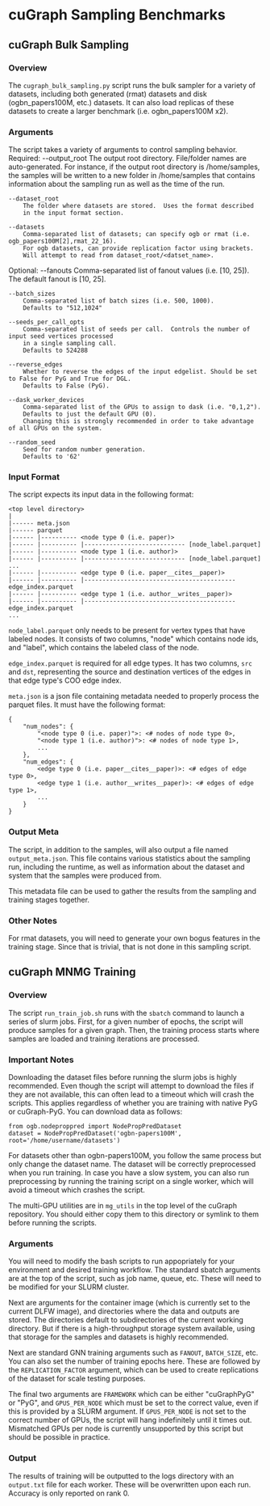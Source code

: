 # cuGraph Sampling Benchmarks

## cuGraph Bulk Sampling

### Overview
The `cugraph_bulk_sampling.py` script runs the bulk sampler for a variety of datasets, including
both generated (rmat) datasets and disk (ogbn_papers100M, etc.) datasets.  It can also load
replicas of these datasets to create a larger benchmark (i.e. ogbn_papers100M x2).

### Arguments
The script takes a variety of arguments to control sampling behavior.
Required:
    --output_root
        The output root directory.  File/folder names are auto-generated.
        For instance, if the output root directory is /home/samples,
        the samples will be written to a new folder in /home/samples that
        contains information about the sampling run as well as the time
        of the run.
    
    --dataset_root
        The folder where datasets are stored.  Uses the format described
        in the input format section.
    
    --datasets
        Comma-separated list of datasets; can specify ogb or rmat (i.e. ogb_papers100M[2],rmat_22_16).
        For ogb datasets, can provide replication factor using brackets.
        Will attempt to read from dataset_root/<datset_name>.
    
Optional:
    --fanouts
        Comma-separated list of fanout values (i.e. [10, 25]).
        The default fanout is [10, 25].
    
    --batch_sizes
        Comma-separated list of batch sizes (i.e. 500, 1000).
        Defaults to "512,1024"

    --seeds_per_call_opts
        Comma-separated list of seeds per call.  Controls the number of input seed vertices processed
        in a single sampling call.
        Defaults to 524288
    
    --reverse_edges
        Whether to reverse the edges of the input edgelist. Should be set to False for PyG and True for DGL.
        Defaults to False (PyG).

    --dask_worker_devices
        Comma-separated list of the GPUs to assign to dask (i.e. "0,1,2").
        Defaults to just the default GPU (0).
        Changing this is strongly recommended in order to take advantage of all GPUs on the system.

    --random_seed
        Seed for random number generation.
        Defaults to '62'
    
    
### Input Format
The script expects its input data in the following format:
```
<top level directory>
|
|------ meta.json
|------ parquet
|------ |---------- <node type 0 (i.e. paper)>
|------ |---------- |---------------------------- [node_label.parquet]
|------ |---------- <node type 1 (i.e. author)>
|------ |---------- |---------------------------- [node_label.parquet]
...
|------ |---------- <edge type 0 (i.e. paper__cites__paper)>
|------ |---------- |------------------------------------------ edge_index.parquet
|------ |---------- <edge type 1 (i.e. author__writes__paper)>
|------ |---------- |------------------------------------------ edge_index.parquet
...

```

`node_label.parquet` only needs to be present for vertex types that have labeled
nodes. It consists of two columns, "node" which contains node ids, and "label",
which contains the labeled class of the node.

`edge_index.parquet` is required for all edge types.  It has two columns, `src`
and `dst`, representing the source and destination vertices of the edges in that
edge type's COO edge index.

`meta.json` is a json file containing metadata needed to properly process
the parquet files.  It must have the following format:
```
{
    "num_nodes": {
        "<node type 0 (i.e. paper)">: <# nodes of node type 0>,
        "<node type 1 (i.e. author)">: <# nodes of node type 1>,
        ...
    },
    "num_edges": {
        <edge type 0 (i.e. paper__cites__paper)>: <# edges of edge type 0>,
        <edge type 1 (i.e. author__writes__paper)>: <# edges of edge type 1>,
        ...
    }
}
```

### Output Meta
The script, in addition to the samples, will also output a file named `output_meta.json`.
This file contains various statistics about the sampling run, including the runtime,
as well as information about the dataset and system that the samples were produced from.

This metadata file can be used to gather the results from the sampling and training stages
together.

### Other Notes
For rmat datasets, you will need to generate your own bogus features in the training stage.
Since that is trivial, that is not done in this sampling script.

## cuGraph MNMG Training

### Overview
The script `run_train_job.sh` runs with the `sbatch` command to launch a series of slurm jobs.
First, for a given number of epochs, the script will produce samples for a given graph.
Then, the training process starts where samples are loaded and training iterations are
processed.

### Important Notes
Downloading the dataset files before running the slurm jobs is highly recommended.  Even though
the script will attempt to download the files if they are not available, this can often
lead to a timeout which will crash the scripts.  This applies regardless of whether you are training
with native PyG or cuGraph-PyG.  You can download data as follows:

```
from ogb.nodeproppred import NodePropPredDataset
dataset = NodePropPredDataset('ogbn-papers100M', root='/home/username/datasets')
```

For datasets other than ogbn-papers100M, you follow the same process but only change the dataset name.
The dataset will be correctly preprocessed when you run training.  In case you have a slow system, you
can also run preprocessing by running the training script on a single worker, which will avoid a timeout
which crashes the script.

The multi-GPU utilities are in `mg_utils` in the top level of the cuGraph repository.  You should either
copy them to this directory or symlink to them before running the scripts.

### Arguments
You will need to modify the bash scripts to run appopriately for your environment and
desired training workflow.  The standard sbatch arguments are at the top of the script, such as
job name, queue, etc.  These will need to be modified for your SLURM cluster.

Next are arguments for the container image (which is currently set to the current DLFW image),
and directories where the data and outputs are stored.  The directories default to subdirectories
of the current working directory.  But if there is a high-throughput storage system available,
using that storage for the samples and datasets is highly recommended.

Next are standard GNN training arguments such as `FANOUT`, `BATCH_SIZE`, etc.  You can also set
the number of training epochs here.  These are followed by the `REPLICATION_FACTOR` argument, which
can be used to create replications of the dataset for scale testing purposes.

The final two arguments are `FRAMEWORK` which can be either "cuGraphPyG" or "PyG", and `GPUS_PER_NODE`
which must be set to the correct value, even if this is provided by a SLURM argument.  If `GPUS_PER_NODE`
is not set to the correct number of GPUs, the script will hang indefinitely until it times out.  Mismatched
GPUs per node is currently unsupported by this script but should be possible in practice.

### Output
The results of training will be outputted to the logs directory with an `output.txt` file for each worker.
These will be overwritten upon each run.  Accuracy is only reported on rank 0.